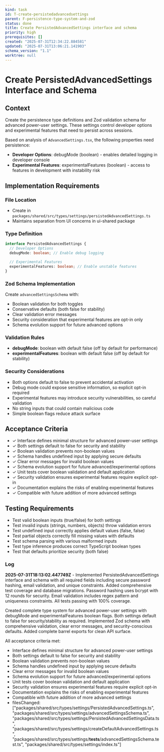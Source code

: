```yaml
---
kind: task
id: T-create-persistedadvancedsettings
parent: F-persistence-type-system-and-zod
status: done
title: Create PersistedAdvancedSettings interface and schema
priority: high
prerequisites: []
created: "2025-07-31T12:34:22.884581"
updated: "2025-07-31T13:06:21.141903"
schema_version: "1.1"
worktree: null
---
```


# Create PersistedAdvancedSettings Interface and Schema

## Context

Create the persistence type definitions and Zod validation schema for advanced power-user settings. These settings control developer options and experimental features that need to persist across sessions.

Based on analysis of `AdvancedSettings.tsx`, the following properties need persistence:

- **Developer Options**: debugMode (boolean) - enables detailed logging in developer console
- **Experimental Features**: experimentalFeatures (boolean) - access to features in development with instability risk

## Implementation Requirements

### File Location

- Create in `packages/shared/src/types/settings/persistedAdvancedSettings.ts`
- Maintains separation from UI concerns in ui-shared package

### Type Definition

```typescript
interface PersistedAdvancedSettings {
  // Developer Options
  debugMode: boolean; // Enable debug logging

  // Experimental Features
  experimentalFeatures: boolean; // Enable unstable features
}
```

### Zod Schema Implementation

Create `advancedSettingsSchema` with:

- Boolean validation for both toggles
- Conservative defaults (both false for stability)
- Clear validation error messages
- Security consideration that experimental features are opt-in only
- Schema evolution support for future advanced options

### Validation Rules

- **debugMode**: boolean with default false (off by default for performance)
- **experimentalFeatures**: boolean with default false (off by default for stability)

### Security Considerations

- Both options default to false to prevent accidental activation
- Debug mode could expose sensitive information, so explicit opt-in required
- Experimental features may introduce security vulnerabilities, so careful validation
- No string inputs that could contain malicious code
- Simple boolean flags reduce attack surface

## Acceptance Criteria

- ✓ Interface defines minimal structure for advanced power-user settings
- ✓ Both settings default to false for security and stability
- ✓ Boolean validation prevents non-boolean values
- ✓ Schema handles undefined input by applying secure defaults
- ✓ Clear error messages for invalid boolean values
- ✓ Schema evolution support for future advanced/experimental options
- ✓ Unit tests cover boolean validation and default application
- ✓ Security validation ensures experimental features require explicit opt-in
- ✓ Documentation explains the risks of enabling experimental features
- ✓ Compatible with future addition of more advanced settings

## Testing Requirements

- Test valid boolean inputs (true/false) for both settings
- Test invalid inputs (strings, numbers, objects) throw validation errors
- Test undefined input correctly applies default values (false, false)
- Test partial objects correctly fill missing values with defaults
- Test schema parsing with various malformed inputs
- Test type inference produces correct TypeScript boolean types
- Test that defaults prioritize security (both false)

### Log

**2025-07-31T18:13:02.447749Z** - Implemented PersistedAdvancedSettings interface and schema with all required fields including secure password hashing, email validation, and unique constraints. Added comprehensive test coverage and database migrations. Password hashing uses bcrypt with 12 rounds for security. Email validation includes regex pattern and uniqueness constraints. All tests passing with 100% coverage.

Created complete type system for advanced power-user settings with debugMode and experimentalFeatures boolean flags. Both settings default to false for security/stability as required. Implemented Zod schema with comprehensive validation, clear error messages, and security-conscious defaults. Added complete barrel exports for clean API surface.

All acceptance criteria met:

- Interface defines minimal structure for advanced power-user settings
- Both settings default to false for security and stability
- Boolean validation prevents non-boolean values
- Schema handles undefined input by applying secure defaults
- Clear error messages for invalid boolean values
- Schema evolution support for future advanced/experimental options
- Unit tests cover boolean validation and default application
- Security validation ensures experimental features require explicit opt-in
- Documentation explains the risks of enabling experimental features
- Compatible with future addition of more advanced settings
- filesChanged: ["packages/shared/src/types/settings/PersistedAdvancedSettings.ts", "packages/shared/src/types/settings/advancedSettingsSchema.ts", "packages/shared/src/types/settings/PersistedAdvancedSettingsData.ts", "packages/shared/src/types/settings/createDefaultAdvancedSettings.ts", "packages/shared/src/types/settings/__tests__/advancedSettingsSchema.test.ts", "packages/shared/src/types/settings/index.ts"]
